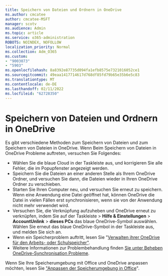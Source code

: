 ```yaml
---
title: Speichern von Dateien und Ordnern in OneDrive
ms.author: cmcatee
author: cmcatee-MSFT
manager: scotv
ms.audience: Admin
ms.topic: article
ms.service: o365-administration
ROBOTS: NOINDEX, NOFOLLOW
localization_priority: Normal
ms.collection: Adm_O365
ms.custom:
- "9003073"
- "5903"
ms.openlocfilehash: 8a8392e87735d094fa1efb8575e7321016052ce1
ms.sourcegitcommit: 49eaa1417714617d768df85fd79b65e35b6e5c83
ms.translationtype: MT
ms.contentlocale: de-DE
ms.lasthandoff: 02/11/2022
ms.locfileid: "62728350"
---
```

# <a name="saving-files-and-folders-to-onedrive"></a>Speichern von Dateien und Ordnern in OneDrive

Es gibt verschiedene Methoden zum Speichern von Dateien und zum Speichern von Dateien in OneDrive. Wenn Beim Speichern von Dateien in OneDrive Probleme auftreten, versuchen Sie Folgendes:

- Wählen Sie die blaue Cloud in der Taskleiste aus, und korrigieren Sie alle Fehler, die im Popupfenster angezeigt werden.
- Speichern Sie die Dateien an einer anderen Stelle als Ihrem OneDrive Ordner, und versuchen Sie dann, die Dateien wieder in Ihren OneDrive Ordner zu verschieben.
- Starten Sie Ihren Computer neu, und versuchen Sie erneut zu speichern. Wenn eine Anwendung eine Datei geöffnet hat, können OneDrive die Datei in vielen Fällen erst synchronisieren, wenn sie von der Anwendung nicht mehr verwendet wird.    
- Versuchen Sie, die Verknüpfung aufzuheben und OneDrive erneut zu verknüpfen, indem Sie auf der Taskleiste > **Hilfe & Einstellungen** >  **AccountUnlink** >  **dieses PCs** das blaue OneDrive-Symbol auswählen. Wählen Sie erneut das blaue OneDrive-Symbol in der Taskleiste aus, und melden Sie sich an.
- Wenn ein Speicherproblem auftritt, lesen Sie "[Verwalten ihrer OneDrive für den Arbeits- oder Schulspeicher"](https://support.microsoft.com/office/manage-your-onedrive-for-work-or-school-storage-31519161-059c-4764-b6f8-f5cd29f7fe68).
- Weitere Informationen zur Problembehandlung finden [Sie unter Beheben OneDrive-Synchronisation Probleme](https://docs.microsoft.com/alchemyinsights/fix-onedrive-sync-issues).  

Wenn Sie Ihre Speicherumgebung mit Office und OneDrive anpassen möchten, lesen Sie ["Anpassen der Speicherumgebung in Office](https://support.microsoft.com/office/customize-the-save-experience-in-office-786200a7-f5f2-4d26-a3ae-b78c60dd5d3b)".
